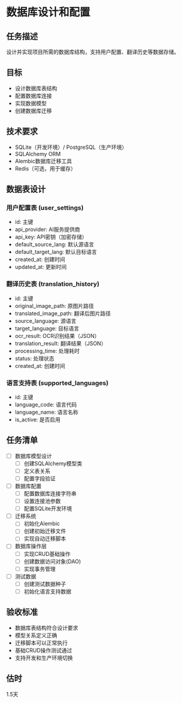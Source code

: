 # 数据库设计和配置

## 任务描述
设计并实现项目所需的数据库结构，支持用户配置、翻译历史等数据存储。

## 目标
- 设计数据库表结构
- 配置数据库连接
- 实现数据模型
- 创建数据库迁移

## 技术要求
- SQLite（开发环境）/ PostgreSQL（生产环境）
- SQLAlchemy ORM
- Alembic数据库迁移工具
- Redis（可选，用于缓存）

## 数据表设计
### 用户配置表 (user_settings)
- id: 主键
- api_provider: AI服务提供商
- api_key: API密钥（加密存储）
- default_source_lang: 默认源语言
- default_target_lang: 默认目标语言
- created_at: 创建时间
- updated_at: 更新时间

### 翻译历史表 (translation_history)
- id: 主键
- original_image_path: 原图片路径
- translated_image_path: 翻译后图片路径
- source_language: 源语言
- target_language: 目标语言
- ocr_result: OCR识别结果（JSON）
- translation_result: 翻译结果（JSON）
- processing_time: 处理耗时
- status: 处理状态
- created_at: 创建时间

### 语言支持表 (supported_languages)
- id: 主键
- language_code: 语言代码
- language_name: 语言名称
- is_active: 是否启用

## 任务清单
- [ ] 数据库模型设计
  - [ ] 创建SQLAlchemy模型类
  - [ ] 定义表关系
  - [ ] 配置字段验证
- [ ] 数据库配置
  - [ ] 配置数据库连接字符串
  - [ ] 设置连接池参数
  - [ ] 配置SQLite开发环境
- [ ] 迁移系统
  - [ ] 初始化Alembic
  - [ ] 创建初始迁移文件
  - [ ] 实现自动迁移脚本
- [ ] 数据库操作层
  - [ ] 实现CRUD基础操作
  - [ ] 创建数据访问对象(DAO)
  - [ ] 实现事务管理
- [ ] 测试数据
  - [ ] 创建测试数据种子
  - [ ] 初始化语言支持数据

## 验收标准
- 数据库表结构符合设计要求
- 模型关系定义正确
- 迁移脚本可以正常执行
- 基础CRUD操作测试通过
- 支持开发和生产环境切换

## 估时
1.5天 